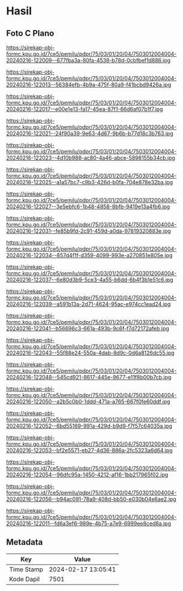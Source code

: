 # Hasil

## Foto C Plano

https://sirekap-obj-formc.kpu.go.id/7ce5/pemilu/pdpr/75/03/01/20/04/7503012004004-20240216-122009--677fba3a-80fa-4538-b78d-0cbfbef1d886.jpg

https://sirekap-obj-formc.kpu.go.id/7ce5/pemilu/pdpr/75/03/01/20/04/7503012004004-20240216-122013--56384efb-4b9a-475f-80a9-f41bcbd9426a.jpg

https://sirekap-obj-formc.kpu.go.id/7ce5/pemilu/pdpr/75/03/01/20/04/7503012004004-20240216-122017--e00e1e13-fa17-45ea-87f1-66d6af07b1f7.jpg

https://sirekap-obj-formc.kpu.go.id/7ce5/pemilu/pdpr/75/03/01/20/04/7503012004004-20240216-122021--24f90a39-9e63-4d67-9b6b-b77d18c3b763.jpg

https://sirekap-obj-formc.kpu.go.id/7ce5/pemilu/pdpr/75/03/01/20/04/7503012004004-20240216-122023--4d10b988-ac80-4a46-abce-5898155b34cb.jpg

https://sirekap-obj-formc.kpu.go.id/7ce5/pemilu/pdpr/75/03/01/20/04/7503012004004-20240216-122025--a1a57bc7-c9b3-426d-b0fa-704e878e32ba.jpg

https://sirekap-obj-formc.kpu.go.id/7ce5/pemilu/pdpr/75/03/01/20/04/7503012004004-20240216-122027--3e5ebfc6-1b48-4858-8bfb-9419e13a4fb6.jpg

https://sirekap-obj-formc.kpu.go.id/7ce5/pemilu/pdpr/75/03/01/20/04/7503012004004-20240216-122031--fe85b9fd-2c91-459d-a0da-97819320883e.jpg

https://sirekap-obj-formc.kpu.go.id/7ce5/pemilu/pdpr/75/03/01/20/04/7503012004004-20240216-122034--857d4f1f-d359-4099-993e-a270851e805e.jpg

https://sirekap-obj-formc.kpu.go.id/7ce5/pemilu/pdpr/75/03/01/20/04/7503012004004-20240216-122037--6e80d3b9-5ce3-4a55-b6dd-6b4f3b1e51c6.jpg

https://sirekap-obj-formc.kpu.go.id/7ce5/pemilu/pdpr/75/03/01/20/04/7503012004004-20240216-122039--a591b13a-2d71-4624-95ac-e974cc1ead24.jpg

https://sirekap-obj-formc.kpu.go.id/7ce5/pemilu/pdpr/75/03/01/20/04/7503012004004-20240216-122041--b56696c3-661a-493b-9c6f-f7d72172afeb.jpg

https://sirekap-obj-formc.kpu.go.id/7ce5/pemilu/pdpr/75/03/01/20/04/7503012004004-20240216-122043--55f88e24-550a-4dab-8d9c-0d6a8126dc55.jpg

https://sirekap-obj-formc.kpu.go.id/7ce5/pemilu/pdpr/75/03/01/20/04/7503012004004-20240216-122048--545cd921-8617-445e-9677-e11f8b00b7cb.jpg

https://sirekap-obj-formc.kpu.go.id/7ce5/pemilu/pdpr/75/03/01/20/04/7503012004004-20240216-122050--a2b5c0b0-1ddd-471a-a765-667f0fe60ddf.jpg

https://sirekap-obj-formc.kpu.go.id/7ce5/pemilu/pdpr/75/03/01/20/04/7503012004004-20240216-122052--6bd55169-991a-429d-b9d9-f7f57c64035a.jpg

https://sirekap-obj-formc.kpu.go.id/7ce5/pemilu/pdpr/75/03/01/20/04/7503012004004-20240216-122053--bf2e5571-eb27-4d36-886a-2fc5323a6d64.jpg

https://sirekap-obj-formc.kpu.go.id/7ce5/pemilu/pdpr/75/03/01/20/04/7503012004004-20240216-122054--96dfc95a-1450-4212-af16-1bb217965f02.jpg

https://sirekap-obj-formc.kpu.go.id/7ce5/pemilu/pdpr/75/03/01/20/04/7503012004004-20240216-122056--b94ac091-78a9-408d-bb50-e030b04e6ae2.jpg

https://sirekap-obj-formc.kpu.go.id/7ce5/pemilu/pdpr/75/03/01/20/04/7503012004004-20240216-122011--fd6a3ef6-989e-4b75-a7e9-6999ee8ced8a.jpg


## Metadata

| Key        | Value               |
| ---------- | ------------------- |
| Time Stamp | 2024-02-17 13:05:41 |
| Kode Dapil | 7501                |



